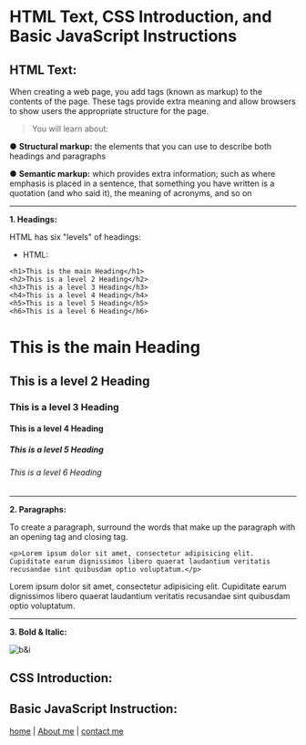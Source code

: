 # HTML Text, CSS Introduction, and Basic JavaScript Instructions

## HTML Text:

When creating a web page, you add tags
(known as markup) to the contents of the
page. These tags provide extra meaning
and allow browsers to show users the
appropriate structure for the page.

> You will learn about:

● **Structural markup:** the elements that you can use to
describe both headings and paragraphs

● **Semantic markup:** which provides extra information; such as where emphasis is placed in a sentence, that something you have written is a quotation (and who said it), the meaning of acronyms, and so on

---

**1. Headings:**

 HTML has six "levels" of headings:

* HTML:

``` 
<h1>This is the main Heading</h1>
<h2>This is a level 2 Heading</h2>
<h3>This is a level 3 Heading</h3>
<h4>This is a level 4 Heading</h4>
<h5>This is a level 5 Heading</h5>
<h6>This is a level 6 Heading</h6>

```

# This is the main Heading

## This is a level 2 Heading

### This is a level 3 Heading

#### This is a level 4 Heading

##### This is a level 5 Heading

###### This is a level 6 Heading

--- 

**2. Paragraphs:**

To create a paragraph, surround the words that make up the paragraph with an opening tag and closing tag.

``` 
<p>Lorem ipsum dolor sit amet, consectetur adipisicing elit. Cupiditate earum dignissimos libero quaerat laudantium veritatis recusandae sint quibusdam optio voluptatum.</p>
```

Lorem ipsum dolor sit amet, consectetur adipisicing elit. Cupiditate earum dignissimos libero quaerat laudantium veritatis recusandae sint quibusdam optio voluptatum.
 
 ---
**3. Bold & Italic:**

![b&i](https://github.com/ahmad-swedani/reading-notes/blob/master/img/b%26i.png)

## CSS Introduction:

## Basic JavaScript Instruction:

[home](/README.md) | [About me](/about-me.md) | [contact me](/contact-me.md)
